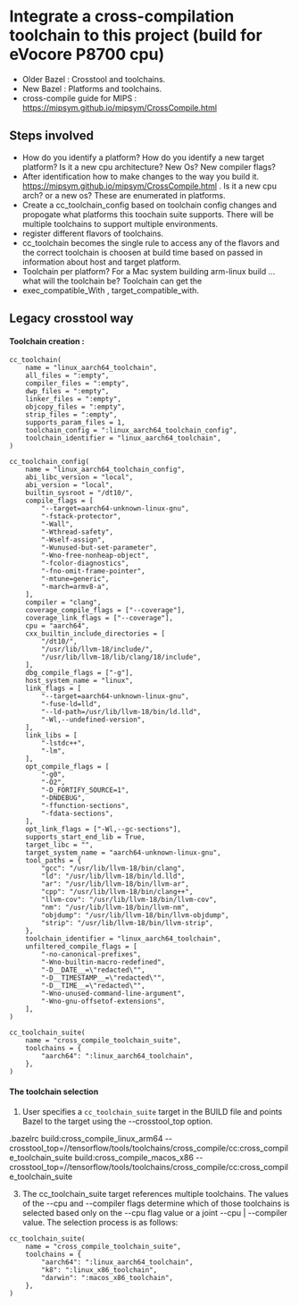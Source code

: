 # Integrate a cross-compilation toolchain to this project (build for eVocore P8700 cpu)

- Older Bazel : Crosstool and toolchains.
- New Bazel : Platforms and toolchains.
- cross-compile guide for MIPS : https://mipsym.github.io/mipsym/CrossCompile.html

## Steps involved 
- How do you identify a platform? How do you identify a new target platform? Is it a new cpu architecture? New Os? New compiler flags?
- After identification how to make changes to the way you build it. https://mipsym.github.io/mipsym/CrossCompile.html . Is it a new cpu arch? or a new os? These are enumerated in platforms. 
- Create a cc_toolchain_config based on toolchain config changes and propogate what platforms this toochain suite supports. There will be multiple toolchains to support multiple environments. 
- register different flavors of toolchains.
- cc_toolchain becomes the single rule to access any of the flavors and the correct toolchain is choosen at build time based on passed in information about host and target platform. 
- Toolchain per platform? For a Mac system building arm-linux build …what will the toolchain be? Toolchain can get the 
- exec_compatible_With , target_compatible_with. 


## Legacy crosstool way 

#### Toolchain creation :
```
cc_toolchain(
    name = "linux_aarch64_toolchain",
    all_files = ":empty",
    compiler_files = ":empty",
    dwp_files = ":empty",
    linker_files = ":empty",
    objcopy_files = ":empty",
    strip_files = ":empty",
    supports_param_files = 1,
    toolchain_config = ":linux_aarch64_toolchain_config",
    toolchain_identifier = "linux_aarch64_toolchain",
)

cc_toolchain_config(
    name = "linux_aarch64_toolchain_config",
    abi_libc_version = "local",
    abi_version = "local",
    builtin_sysroot = "/dt10/",
    compile_flags = [
        "--target=aarch64-unknown-linux-gnu",
        "-fstack-protector",
        "-Wall",
        "-Wthread-safety",
        "-Wself-assign",
        "-Wunused-but-set-parameter",
        "-Wno-free-nonheap-object",
        "-fcolor-diagnostics",
        "-fno-omit-frame-pointer",
        "-mtune=generic",
        "-march=armv8-a",
    ],
    compiler = "clang",
    coverage_compile_flags = ["--coverage"],
    coverage_link_flags = ["--coverage"],
    cpu = "aarch64",
    cxx_builtin_include_directories = [
        "/dt10/",
        "/usr/lib/llvm-18/include/",
        "/usr/lib/llvm-18/lib/clang/18/include",
    ],
    dbg_compile_flags = ["-g"],
    host_system_name = "linux",
    link_flags = [
        "--target=aarch64-unknown-linux-gnu",
        "-fuse-ld=lld",
        "--ld-path=/usr/lib/llvm-18/bin/ld.lld",
        "-Wl,--undefined-version",
    ],
    link_libs = [
        "-lstdc++",
        "-lm",
    ],
    opt_compile_flags = [
        "-g0",
        "-O2",
        "-D_FORTIFY_SOURCE=1",
        "-DNDEBUG",
        "-ffunction-sections",
        "-fdata-sections",
    ],
    opt_link_flags = ["-Wl,--gc-sections"],
    supports_start_end_lib = True,
    target_libc = "",
    target_system_name = "aarch64-unknown-linux-gnu",
    tool_paths = {
        "gcc": "/usr/lib/llvm-18/bin/clang",
        "ld": "/usr/lib/llvm-18/bin/ld.lld",
        "ar": "/usr/lib/llvm-18/bin/llvm-ar",
        "cpp": "/usr/lib/llvm-18/bin/clang++",
        "llvm-cov": "/usr/lib/llvm-18/bin/llvm-cov",
        "nm": "/usr/lib/llvm-18/bin/llvm-nm",
        "objdump": "/usr/lib/llvm-18/bin/llvm-objdump",
        "strip": "/usr/lib/llvm-18/bin/llvm-strip",
    },
    toolchain_identifier = "linux_aarch64_toolchain",
    unfiltered_compile_flags = [
        "-no-canonical-prefixes",
        "-Wno-builtin-macro-redefined",
        "-D__DATE__=\"redacted\"",
        "-D__TIMESTAMP__=\"redacted\"",
        "-D__TIME__=\"redacted\"",
        "-Wno-unused-command-line-argument",
        "-Wno-gnu-offsetof-extensions",
    ],
)

cc_toolchain_suite(
    name = "cross_compile_toolchain_suite",
    toolchains = {
        "aarch64": ":linux_aarch64_toolchain",
    },
)
```
#### The toolchain selection

1) User specifies a `cc_toolchain_suite` target in the BUILD file and points Bazel to the target using the --crosstool_top option.

.bazelrc
build:cross_compile_linux_arm64 --crosstool_top=//tensorflow/tools/toolchains/cross_compile/cc:cross_compile_toolchain_suite
build:cross_compile_macos_x86 --crosstool_top=//tensorflow/tools/toolchains/cross_compile/cc:cross_compile_toolchain_suite

3) The cc_toolchain_suite target references multiple toolchains. The values of the --cpu and --compiler flags determine which of those toolchains is selected based only on the --cpu flag value or a joint --cpu | --compiler value. The selection process is as follows:
```
cc_toolchain_suite(
    name = "cross_compile_toolchain_suite",
    toolchains = {
        "aarch64": ":linux_aarch64_toolchain",
        "k8": ":linux_x86_toolchain",
        "darwin": ":macos_x86_toolchain",
    },
)
```
